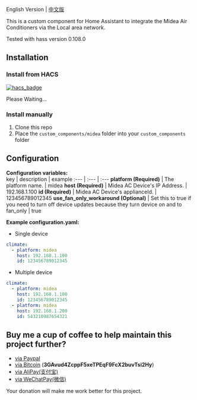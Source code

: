 
English Version | [中文版](./README_CN.md#)

This is a custom component for Home Assistant to integrate the Midea Air Conditioners via the Local area network.

Tested with hass version 0.108.0

## Installation

### Install from HACS
[![hacs_badge](https://img.shields.io/badge/HACS-Default-orange.svg)](https://github.com/custom-components/hacs)

Please Waiting...

### Install manually
1. Clone this repo
2. Place the `custom_components/midea` folder into your `custom_components` folder

## Configuration

**Configuration variables:**  
key | description | example 
:--- | :--- | :---
**platform (Required)** | The platform name. | midea
**host (Required)** | Midea AC Device's IP Address. | 192.168.1.100
**id (Required)** | Midea AC Device's applianceId. | 123456789012345
**use_fan_only_workaround (Optional)** | Set this to true if you need to turn off device updates because they turn device on and to fan_only | true

**Example configuration.yaml:**
* Single device
```yaml
climate:
  - platform: midea
    host: 192.168.1.100
    id: 123456789012345
```
* Multiple device
```yaml
climate:
  - platform: midea
    host: 192.168.1.100
    id: 123456789012345
  - platform: midea
    host: 192.168.1.200
    id: 543210987654321
```

## Buy me a cup of coffee to help maintain this project further?

- [via Paypal](https://www.paypal.me/himaczhou)
- [via Bitcoin](bitcoin:3GAvud4ZcppF5xeTPEqF9FcX2buvTsi2Hy) (**3GAvud4ZcppF5xeTPEqF9FcX2buvTsi2Hy**)
- [via AliPay(支付宝)](https://i.loli.net/2020/05/08/nNSTAPUGDgX2sBe.png)
- [via WeChatPay(微信)](https://i.loli.net/2020/05/08/ouj6SdnVirDzRw9.jpg)

Your donation will make me work better for this project.